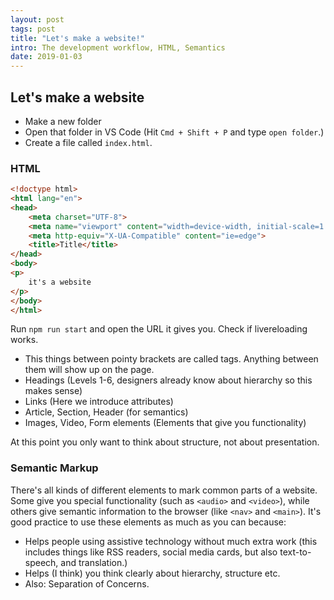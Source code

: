 ```yaml
---
layout: post
tags: post
title: "Let's make a website!"
intro: The development workflow, HTML, Semantics
date: 2019-01-03
---
```


## Let's make a website

- Make a new folder
- Open that folder in VS Code (Hit ```Cmd + Shift + P``` and type ```open folder```.)
- Create a file called ```index.html```.

### HTML

```html
<!doctype html>
<html lang="en">
<head>
    <meta charset="UTF-8">
    <meta name="viewport" content="width=device-width, initial-scale=1.0">
    <meta http-equiv="X-UA-Compatible" content="ie=edge">
    <title>Title</title>
</head>
<body>
<p>
    it's a website
</p>
</body>
</html>
```

Run ```npm run start``` and open the URL it gives you. Check if livereloading works.

- This things between pointy brackets are called tags. Anything between them will show up on the page. 
- Headings (Levels 1-6, designers already know about hierarchy so this makes sense)
- Links (Here we introduce attributes)
- Article, Section, Header (for semantics)
- Images, Video, Form elements (Elements that give you functionality)

At this point you only want to think about structure, not about presentation.

### Semantic Markup

There's all kinds of different elements to mark common parts of a website. Some give you special functionality (such as ```<audio>``` and ```<video>```), while others give semantic information to the browser (like ```<nav>``` and ```<main>```). It's good practice to use these elements as much as you can because:

- Helps people using assistive technology without much extra work (this includes things like RSS readers, social media cards, but also text-to-speech, and translation.)
- Helps (I think) you think clearly about hierarchy, structure etc.
- Also: Separation of Concerns.